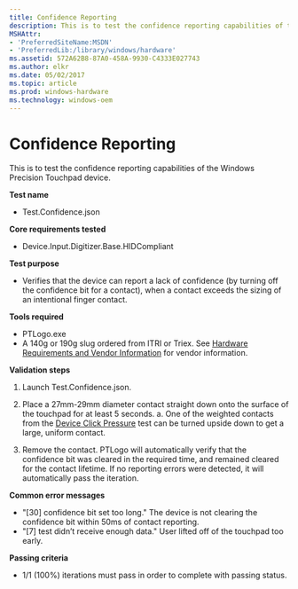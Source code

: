 ```yaml
---
title: Confidence Reporting
description: This is to test the confidence reporting capabilities of the Windows Precision Touchpad device.
MSHAttr:
- 'PreferredSiteName:MSDN'
- 'PreferredLib:/library/windows/hardware'
ms.assetid: 572A62B8-87A0-458A-9930-C4333E027743
ms.author: elkr
ms.date: 05/02/2017
ms.topic: article
ms.prod: windows-hardware
ms.technology: windows-oem
---
```


# Confidence Reporting


This is to test the confidence reporting capabilities of the Windows Precision Touchpad device.

**Test name**

-   Test.Confidence.json

**Core requirements tested**

-   Device.Input.Digitizer.Base.HIDCompliant

**Test purpose**

-   Verifies that the device can report a lack of confidence (by turning off the confidence bit for a contact), when a contact exceeds the sizing of an intentional finger contact.

**Tools required**

-   PTLogo.exe
-   A 140g or 190g slug ordered from ITRI or Triex. See [Hardware Requirements and Vendor Information](touchscreen-hardware-requirements-and-vendor-information.md) for vendor information.

**Validation steps**

1. Launch Test.Confidence.json.

2. Place a 27mm-29mm diameter contact straight down onto the surface of the touchpad for at least 5 seconds.
a. One of the weighted contacts from the [Device Click Pressure](device-click-pressure.md) test can be turned upside down to get a large, uniform contact.
3. Remove the contact. PTLogo will automatically verify that the confidence bit was cleared in the required time, and remained cleared for the contact lifetime. If no reporting errors were detected, it will automatically pass the iteration.

**Common error messages**

-   "\[30\] confidence bit set too long."
    The device is not clearing the confidence bit within 50ms of contact reporting.
-   "\[7\] test didn’t receive enough data."
    User lifted off of the touchpad too early.

**Passing criteria**

-   1/1 (100%) iterations must pass in order to complete with passing status.

 

 






